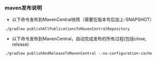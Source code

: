 ### maven发布说明

- 以下命令发布到MavenCentral快照（需要在版本号后加上-SNAPSHOT）

```
./gradlew publishAllPublicationsToMavenCentralRepository
```

- 以下命令发布到MavenCentral，自动完成发布的所有过程(包括close, release)

```
./gradlew publishAndReleaseToMavenCentral --no-configuration-cache
```
